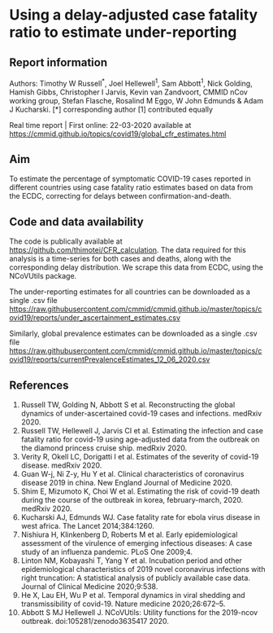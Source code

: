 # Using a delay-adjusted case fatality ratio to estimate under-reporting

## Report information
Authors: Timothy W Russell$^*$, Joel Hellewell$^1$, Sam Abbott$^1$, Nick Golding, Hamish Gibbs, Christopher I Jarvis, Kevin van Zandvoort, CMMID nCov working group, Stefan Flasche, Rosalind M Eggo, W John Edmunds & Adam J Kucharski.
\[*\] corresponding author
\[1\] contributed equally

Real time report | First online: 22-03-2020 available at https://cmmid.github.io/topics/covid19/global_cfr_estimates.html 

## Aim
To estimate the percentage of symptomatic COVID-19 cases reported in different countries using case fatality ratio estimates based on data from the ECDC, correcting for delays between confirmation-and-death.

## Code and data availability

The code is publically available at https://github.com/thimotei/CFR_calculation. The data required for this analysis is a time-series for both cases and deaths, along with the corresponding delay distribution. We scrape this data from ECDC, using the NCoVUtils package.

The under-reporting estimates for all countries can be downloaded as a single .csv file https://raw.githubusercontent.com/cmmid/cmmid.github.io/master/topics/covid19/reports/under_ascertainment_estimates.csv

Similarly, global prevalence estimates can be downloaded as a single .csv file https://raw.githubusercontent.com/cmmid/cmmid.github.io/master/topics/covid19/reports/currentPrevalenceEstimates_12_06_2020.csv

## References
1. Russell TW, Golding N, Abbott S et al. Reconstructing the global dynamics of under-ascertained covid-19 cases and infections. medRxiv 2020.
2. Russell TW, Hellewell J, Jarvis CI et al. Estimating the infection and case fatality ratio for covid-19 using age-adjusted data from the outbreak on the diamond princess cruise ship. medRxiv 2020.
3. Verity R, Okell LC, Dorigatti I et al. Estimates of the severity of covid-19 disease. medRxiv 2020.
4. Guan W-j, Ni Z-y, Hu Y et al. Clinical characteristics of coronavirus disease 2019 in china. New England Journal of Medicine 2020.
5. Shim E, Mizumoto K, Choi W et al. Estimating the risk of covid-19 death during the course of the outbreak in korea, february-march, 2020. medRxiv 2020.
6. Kucharski AJ, Edmunds WJ. Case fatality rate for ebola virus disease in west africa. The Lancet 2014;384:1260.
7. Nishiura H, Klinkenberg D, Roberts M et al. Early epidemiological assessment of the virulence of emerging infectious diseases: A case study of an influenza pandemic. PLoS One 2009;4.
8. Linton NM, Kobayashi T, Yang Y et al. Incubation period and other epidemiological characteristics of 2019 novel coronavirus infections with right truncation: A statistical analysis of publicly available case data. Journal of Clinical Medicine 2020;9:538.
9. He X, Lau EH, Wu P et al. Temporal dynamics in viral shedding and transmissibility of covid-19. Nature medicine 2020;26:672–5.
10. Abbott S MJ Hellewell J. NCoVUtils: Utility functions for the 2019-ncov outbreak. doi:105281/zenodo3635417 2020.